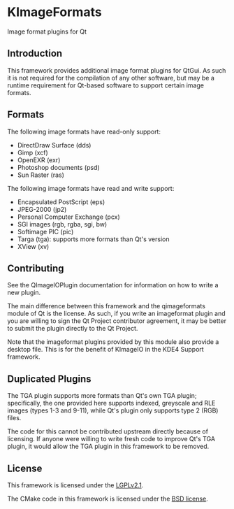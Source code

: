# KImageFormats

Image format plugins for Qt

## Introduction

This framework provides additional image format plugins for QtGui.  As
such it is not required for the compilation of any other software, but
may be a runtime requirement for Qt-based software to support certain
image formats.

## Formats

The following image formats have read-only support:

- DirectDraw Surface (dds)
- Gimp (xcf)
- OpenEXR (exr)
- Photoshop documents (psd)
- Sun Raster (ras)

The following image formats have read and write support:

- Encapsulated PostScript (eps)
- JPEG-2000 (jp2)
- Personal Computer Exchange (pcx)
- SGI images (rgb, rgba, sgi, bw)
- Softimage PIC (pic)
- Targa (tga): supports more formats than Qt's version
- XView (xv)

## Contributing

See the QImageIOPlugin documentation for information on how to write a
new plugin.

The main difference between this framework and the qimageformats module
of Qt is the license.  As such, if you write an imageformat plugin and
you are willing to sign the Qt Project contributor agreement, it may be
better to submit the plugin directly to the Qt Project.

Note that the imageformat plugins provided by this module also provide a
desktop file.  This is for the benefit of KImageIO in the KDE4 Support
framework.

## Duplicated Plugins

The TGA plugin supports more formats than Qt's own TGA plugin;
specifically, the one provided here supports indexed, greyscale and RLE
images (types 1-3 and 9-11), while Qt's plugin only supports type 2
(RGB) files.

The code for this cannot be contributed upstream directly because of
licensing.  If anyone were willing to write fresh code to improve Qt's
TGA plugin, it would allow the TGA plugin in this framework to be
removed.

## License

This framework is licensed under the
[LGPLv2.1](http://www.gnu.org/licenses/old-licenses/lgpl-2.1.html#SEC1).

The CMake code in this framework is licensed under the
[BSD license](http://opensource.org/licenses/BSD-3-Clause).

